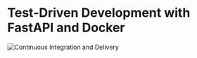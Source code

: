 # Test-Driven Development with FastAPI and Docker

![Continuous Integration and Delivery](https://github.com/Sbourgeat/fastapi-tdd-docker/workflows/Continuous%20Integration%20and%20Delivery/badge.svg?)
